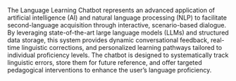 The Language Learning Chatbot represents an advanced application of artificial intelligence (AI) and natural language processing (NLP) to facilitate second-language acquisition through interactive, scenario-based dialogue. By leveraging state-of-the-art large language models (LLMs) and structured data storage, this system provides dynamic conversational feedback, real-time linguistic corrections, and personalized learning pathways tailored to individual proficiency levels. The chatbot is designed to systematically track linguistic errors, store them for future reference, and offer targeted pedagogical interventions to enhance the user’s language proficiency.
